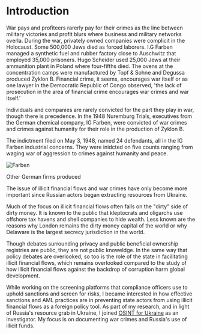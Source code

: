 # Introduction

War pays and profiteers rarerly pay for their crimes as the line between military victories and profit blurs where business and military networks overla. During the war, privately owned companies were complicit in the Holocaust. Some 500,000 Jews died as forced laborers. I.G Farben managed a synthetic fuel and rubber factory close to Auschwitz that employed 35,000 prisoners. Hugo Scheider used 25,000 Jews at their ammunition plant in Poland where four-fifths died. The ovens at the concentration camps were manufactured by Topf & Sohne and Degussa produced Zyklon B. Financial crime, it seems, encourages war itself or as one lawyer in the Democratic Republic of Congo observed, 'the lack of prosecution in the area of financial crime encourages war crimes and war itself.'

Individuals and companies are rarely convicted for the part they play in war, though there is precedence. In the 1948 Nuremburg Trials, executives from the German chemical company, IG Farben, were convicted of war crimes and crimes against humanity for their role in the production of Zyklon B.

The indictment filed on May 3, 1948, named 24 defendants, all in the IG Farben industrial concerns. They were inidcted on five counts ranging from waging war of aggression to crimes against humanity and peace.

![Farben](../assets/IG_FARBEN.jpg)

Other German firms produced 




The issue of illicit financial flows and war crimes have only become more important since
Russian actors began extracting resources from Ukraine. 

Much of the focus on illicit financial flows often falls on the "dirty" side of dirty money. It is known to the public that kleptocrats and oligarchs use offshore tax havens and shell companies to hide wealth. Less known are the reasons why London remains the dirty money capital of the world or why Delaware is the largest secrecy jurisdiction in the world. 

Though debates surrounding privacy and public beneficial ownership registries
are public, they are not public knoweldge. In the same way that policy debates
are overlooked, so too is the role of the state in facilitating illicit
financial flows, which remains overlooked compared to the study of how illicit
financial flows against the backdrop of corruption harm global development. 

While working on the screening platforms that compliance officers use to uphold
sanctions and screen for risks, I became interested in how effective sanctions
and AML practices are in preventing state actors from using illicit
financial flows as a foreign policy tool. As part of my research, and in light of Russia's resource grab in Ukraine, I joined [OSINT for Ukraine](https://www.osintforukraine.com/) as an investigator. My focus is on documenting war crimes and Russia's use of illicit funds. 




